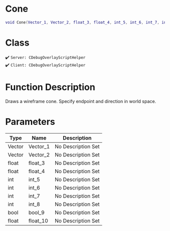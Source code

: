# Cone
```lua
void Cone(Vector_1, Vector_2, float_3, float_4, int_5, int_6, int_7, int_8, bool_9, float_10)
```
# Class
✔️ `Server: CDebugOverlayScriptHelper`  
✔️ `Client: CDebugOverlayScriptHelper`  

# Function Description
Draws a wireframe cone. Specify endpoint and direction in world space.
# Parameters
Type|Name|Description
--|--|--
Vector|Vector_1|No Description Set
Vector|Vector_2|No Description Set
float|float_3|No Description Set
float|float_4|No Description Set
int|int_5|No Description Set
int|int_6|No Description Set
int|int_7|No Description Set
int|int_8|No Description Set
bool|bool_9|No Description Set
float|float_10|No Description Set
